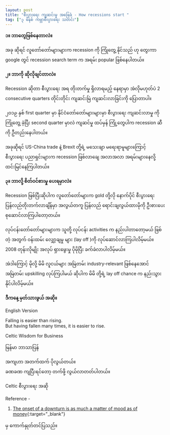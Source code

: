```yaml
---
layout: post
title: "စီးပွားရေး ကျဆင်းမှု အခြေခံ - How recessions start "
tag: ["၃ မိနစ် ကမ္ဘာစီးပွားရေး သတင်း"]
---
```


**၁။ ဘာတွေဖြစ်နေတာလဲ။**

အခု ဆိုရင် လူတော်တော်များများက recession  ကို ကြုံတွေ့ နိုင်သည် ဟု တွေးကာ google တွင် recession search term က အရမ်း popular ဖြစ်နေပါတယ်။

<!-- more -->

**၂။ ဘာကို ဆိုလိုချင်တာလဲ။**

Recession ဆိုတာ စီးပွားရေး အရ တိုးတက်မှု ရှိလာရမည့် နေရာမှာ အဲလိုမဟုတ်ပဲ 2   consecutive quarters တိုင်းတိုင်း ကျဆင်းမြဲ ကျဆင်းလာခြင်းကို ပြောတာပါ။

၂၀၁၉ နှစ် first quarter မှာ နိုင်ငံတော်တော်များများမှာ စီးပွားရေး ကျဆင်းလာမှု ကို ကြုံတွေ့ ခဲ့ပြီး second quarter မှာလဲ ကျဆင်မှု ထပ်မှန် ကြုံ့တွေပါက recession ဆီကို ဦတည်းနေပါတယ်။

အခုဆိုရင်  US-China trade နဲ့ Brexit  တို့ရဲ့ မသေးချာ မရေးရာမူများကြောင့် စီးပွားရေး ပညာရှင်းများက recession ဖြစ်လာချေ အလာအလာ အရမ်းများနေလို့ ထင်းမြင်နေကြပါတယ်။

**၃။ ဘာလို့ စိတ်ဝင်စားမှု ပေးရမှာလဲ။**


Recession ဖြစ်ပြီးဆိုပါက လူတော်တော်များက gold တို့လို နောက်ပိုင် စီးပွားရေး ပြန်လည်တိုးတက်လာချိန်မှာ အလွယ်တကူ ပြန်လည် ရောင်းချလွယ်ထားမိုကို ဦးစားပေး စုဆောင်လာကြပါတော့တယ်။

လုပ်ငန်းတော်တော်များများက သူတို့ လုပ်ငန်း activities က နည်းပါတာတော့မယ် ဖြစ်တဲ့ အတွက် ဝန်းထမ်း လျှော့ချမှု များ (lay off )ကို လုပ်ဆောင်လာကြပါလိမ့်မယ်။ 2008 တုန်းလိုမျိုး အလုပ် ရှားဖွေးမှု ပိုမိုပြီး ခက်ခဲလာပါလိမ့်မယ်။

 အဲဒါကြောင့် မိုလို့ မိမိ လူငယ်များ အမြဲတမ်း industry-relevant ဖြစ်နေအောင် အမြဲတမ်း upskilling လုပ်ကြပါမယ် ဆိုပါက မိမိ တို့ရဲ့ lay off chance က နည်းသွားနိုင်ပါလိမ့်မယ်။



**ဒီကနေ့ မှတ်သားဖွယ် အဆို။**

English Version

Falling is easier than rising.<br />
But having fallen many times, it is easier to rise.<br />

Celtic Wisdom for Business

မြန်မာ ဘာသာပြန်

အကျဟာ အတက်ထက် ပိုလွယ်တယ်။<br />
ခဏခဏ ကျပြီးရင်တော့ တက်ဖို့ လွယ်လာတတ်ပါတယ်။<br />

Celtic စီးပွားရေး အဆို

Reference -
1. [The onset of a downturn is as much a matter of mood as of money](https://www.economist.com/finance-and-economics/2019/08/20/the-onset-of-a-downturn-is-as-much-a-matter-of-mood-as-of-money){:target="_blank"}

မှ ကောက်နှုတ်တင်ပြသည်။
